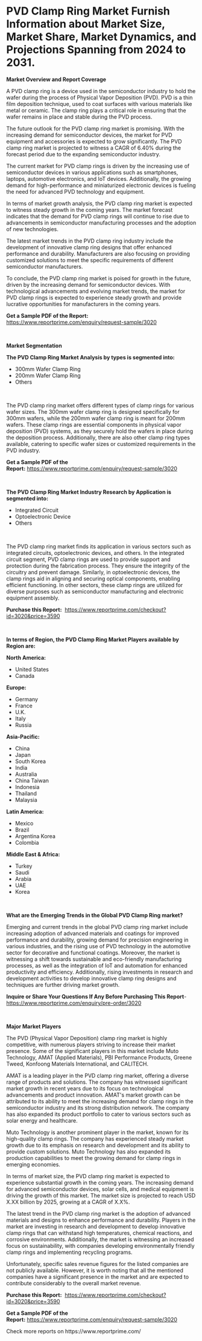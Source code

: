 <p><h1>PVD Clamp Ring Market Furnish Information about Market Size, Market Share, Market Dynamics, and Projections Spanning from 2024 to 2031.</h1></p><p><strong>Market Overview and Report Coverage</strong></p>
<p><p>A PVD clamp ring is a device used in the semiconductor industry to hold the wafer during the process of Physical Vapor Deposition (PVD). PVD is a thin film deposition technique, used to coat surfaces with various materials like metal or ceramic. The clamp ring plays a critical role in ensuring that the wafer remains in place and stable during the PVD process.</p><p>The future outlook for the PVD clamp ring market is promising. With the increasing demand for semiconductor devices, the market for PVD equipment and accessories is expected to grow significantly. The PVD clamp ring market is projected to witness a CAGR of 6.40% during the forecast period due to the expanding semiconductor industry.</p><p>The current market for PVD clamp rings is driven by the increasing use of semiconductor devices in various applications such as smartphones, laptops, automotive electronics, and IoT devices. Additionally, the growing demand for high-performance and miniaturized electronic devices is fueling the need for advanced PVD technology and equipment.</p><p>In terms of market growth analysis, the PVD clamp ring market is expected to witness steady growth in the coming years. The market forecast indicates that the demand for PVD clamp rings will continue to rise due to advancements in semiconductor manufacturing processes and the adoption of new technologies.</p><p>The latest market trends in the PVD clamp ring industry include the development of innovative clamp ring designs that offer enhanced performance and durability. Manufacturers are also focusing on providing customized solutions to meet the specific requirements of different semiconductor manufacturers.</p><p>To conclude, the PVD clamp ring market is poised for growth in the future, driven by the increasing demand for semiconductor devices. With technological advancements and evolving market trends, the market for PVD clamp rings is expected to experience steady growth and provide lucrative opportunities for manufacturers in the coming years.</p></p>
<p><strong>Get a Sample PDF of the Report:</strong> <a href="https://www.reportprime.com/enquiry/request-sample/3020">https://www.reportprime.com/enquiry/request-sample/3020</a></p>
<p>&nbsp;</p>
<p><strong>Market Segmentation</strong></p>
<p><strong>The PVD Clamp Ring Market Analysis by types is segmented into:</strong></p>
<p><ul><li>300mm Wafer Clamp Ring</li><li>200mm Wafer Clamp Ring</li><li>Others</li></ul></p>
<p>&nbsp;</p>
<p><p>The PVD clamp ring market offers different types of clamp rings for various wafer sizes. The 300mm wafer clamp ring is designed specifically for 300mm wafers, while the 200mm wafer clamp ring is meant for 200mm wafers. These clamp rings are essential components in physical vapor deposition (PVD) systems, as they securely hold the wafers in place during the deposition process. Additionally, there are also other clamp ring types available, catering to specific wafer sizes or customized requirements in the PVD industry.</p></p>
<p><strong>Get a Sample PDF of the Report:</strong>&nbsp;<a href="https://www.reportprime.com/enquiry/request-sample/3020">https://www.reportprime.com/enquiry/request-sample/3020</a></p>
<p>&nbsp;</p>
<p><strong>The PVD Clamp Ring Market Industry Research by Application is segmented into:</strong></p>
<p><ul><li>Integrated Circuit</li><li>Optoelectronic Device</li><li>Others</li></ul></p>
<p>&nbsp;</p>
<p><p>The PVD clamp ring market finds its application in various sectors such as integrated circuits, optoelectronic devices, and others. In the integrated circuit segment, PVD clamp rings are used to provide support and protection during the fabrication process. They ensure the integrity of the circuitry and prevent damage. Similarly, in optoelectronic devices, the clamp rings aid in aligning and securing optical components, enabling efficient functioning. In other sectors, these clamp rings are utilized for diverse purposes such as semiconductor manufacturing and electronic equipment assembly.</p></p>
<p><strong>Purchase this Report:</strong>&nbsp; <a href="https://www.reportprime.com/checkout?id=3020&price=3590">https://www.reportprime.com/checkout?id=3020&price=3590</a></p>
<p>&nbsp;</p>
<p><strong>In terms of Region, the PVD Clamp Ring Market Players available by Region are:</strong></p>
<p>
    <p> <strong> North America: </strong>
        <ul>
            <li>United States</li>
            <li>Canada</li>
        </ul>
        </p> 
    <p> <strong> Europe: </strong>
        <ul>
            <li>Germany</li>
            <li>France</li>
            <li>U.K.</li>
            <li>Italy</li>
            <li>Russia</li>
        </ul>
        </p> 
    <p> <strong> Asia-Pacific: </strong>
        <ul>
            <li>China</li>
            <li>Japan</li>
            <li>South Korea</li>
            <li>India</li>
            <li>Australia</li>
            <li>China Taiwan</li>
            <li>Indonesia</li>
            <li>Thailand</li>
            <li>Malaysia</li>
        </ul>
        </p> 
    <p> <strong> Latin America: </strong>
        <ul>
            <li>Mexico</li>
            <li>Brazil</li>
            <li>Argentina Korea</li>
            <li>Colombia</li>
        </ul>
        </p> 
    <p> <strong> Middle East & Africa: </strong>
        <ul>
            <li>Turkey</li>
            <li>Saudi</li>
            <li>Arabia</li>
            <li>UAE</li>
            <li>Korea</li>
        </ul>
    </p>
    </p>
<p>&nbsp;</p>
<p><strong>What are the Emerging Trends in the Global PVD Clamp Ring market?</strong></p>
<p><p>Emerging and current trends in the global PVD clamp ring market include increasing adoption of advanced materials and coatings for improved performance and durability, growing demand for precision engineering in various industries, and the rising use of PVD technology in the automotive sector for decorative and functional coatings. Moreover, the market is witnessing a shift towards sustainable and eco-friendly manufacturing processes, as well as the integration of IoT and automation for enhanced productivity and efficiency. Additionally, rising investments in research and development activities to develop innovative clamp ring designs and techniques are further driving market growth.</p></p>
<p><strong>Inquire or Share Your Questions If Any Before Purchasing This Report</strong>- <a href="https://www.reportprime.com/enquiry/pre-order/3020">https://www.reportprime.com/enquiry/pre-order/3020</a></p>
<p>&nbsp;</p>
<p><strong>Major Market Players</strong></p>
<p><p>The PVD (Physical Vapor Deposition) clamp ring market is highly competitive, with numerous players striving to increase their market presence. Some of the significant players in this market include Muto Technology, AMAT (Applied Materials), PBI Performance Products, Greene Tweed, Konfoong Materials International, and CALITECH.</p><p>AMAT is a leading player in the PVD clamp ring market, offering a diverse range of products and solutions. The company has witnessed significant market growth in recent years due to its focus on technological advancements and product innovation. AMAT's market growth can be attributed to its ability to meet the increasing demand for clamp rings in the semiconductor industry and its strong distribution network. The company has also expanded its product portfolio to cater to various sectors such as solar energy and healthcare.</p><p>Muto Technology is another prominent player in the market, known for its high-quality clamp rings. The company has experienced steady market growth due to its emphasis on research and development and its ability to provide custom solutions. Muto Technology has also expanded its production capabilities to meet the growing demand for clamp rings in emerging economies.</p><p>In terms of market size, the PVD clamp ring market is expected to experience substantial growth in the coming years. The increasing demand for advanced semiconductor devices, solar cells, and medical equipment is driving the growth of this market. The market size is projected to reach USD X.XX billion by 2025, growing at a CAGR of X.X%.</p><p>The latest trend in the PVD clamp ring market is the adoption of advanced materials and designs to enhance performance and durability. Players in the market are investing in research and development to develop innovative clamp rings that can withstand high temperatures, chemical reactions, and corrosive environments. Additionally, the market is witnessing an increased focus on sustainability, with companies developing environmentally friendly clamp rings and implementing recycling programs.</p><p>Unfortunately, specific sales revenue figures for the listed companies are not publicly available. However, it is worth noting that all the mentioned companies have a significant presence in the market and are expected to contribute considerably to the overall market revenue.</p></p>
<p><strong>Purchase this Report:</strong>&nbsp;&nbsp;<a href="https://www.reportprime.com/checkout?id=3020&price=3590">https://www.reportprime.com/checkout?id=3020&price=3590</a></p>
<p></p>
<p><strong>Get a Sample PDF of the Report:</strong>&nbsp;<a href="https://www.reportprime.com/enquiry/request-sample/3020">https://www.reportprime.com/enquiry/request-sample/3020</a></p>
<p>Check more reports on https://www.reportprime.com/</p>